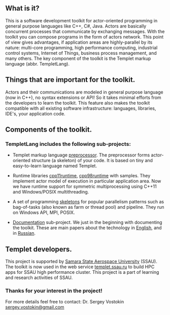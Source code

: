 What is it?
-----------
This is a software development toolkit for actor-oriented programming in general purpose languages like C++, C#, Java. Actors are basically concurrent processes that communicate by exchanging messages. With the toolkit you can compose programs in the form of actors network. This point of view gives advantages, if application areas are highly-parallel by its nature: multi-core programming, high performance computing, industrial control systems, Internet of Things, business process management, and many others. The key component of the toolkit is the Templet markup language (abbr. TempletLang).

Things that are important for the toolkit.
------------------------------------------
Actors and their communications are modeled in general purpose language (now in C++), no syntax extensions or API! So it takes minimal efforts from the developers to learn the toolkit. This feature also makes the toolkit compatible with all existing software infrastructure: languages, libraries, IDE's, your application code.

Components of the toolkit.
--------------------------
### TempletLang includes the following sub-projects:
* Templet markup language [preprocessor](https://github.com/TempletLang/preprocessor). The preprocessor forms actor-oriented structure (a skeleton) of your code. It is based on tiny and easy-to-learn language named Templet.

* Runtime libraries [cpp11runtime](https://github.com/TempletLang/cpp11runtime), [cpp98runtime](https://github.com/TempletLang/cpp98runtime) with samples. They implement actor model of execution in particular application area. Now we have runtime support for symmetric multiprocessing using C++11 and Windows/POSIX multithreading.

* A set of programming [skeletons](https://github.com/TempletLang/cppskeletons) for popular parallelism patterns such as bag-of-tasks (also known as farm or thread pool) and pipeline. They run on Windows API, MPI, POSIX.

* [Documentation](https://github.com/TempletLang/documentation) sub-project. We just in the beginning with documenting the toolkit. These are main papers about the technology in [English](http://arxiv.org/abs/1412.0981), and in [Russian](http://dx.doi.org/10.14498/vsgtu1334).

Templet developers.
-------------------
This project is supported by [Samara State Aerospace University](http://www.ssau.ru/english) (SSAU). The toolkit is now used in the web service [templet.ssau.ru](http://templet.ssau.ru/#eng) to build HPC apps for SSAU high performance cluster. This project is a part of learning and research activities of SSAU.

### Thanks for your interest in the project!
For more details feel free to contact:
Dr. Sergey Vostokin <sergey.vostokin@gmail.com>



